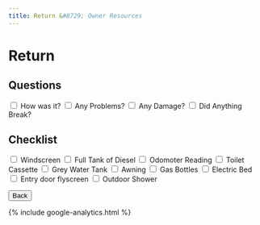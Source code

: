 ```yaml
---
title: Return &#8729; Owner Resources 
---
```


<link href="../../../styles/custom.css" rel="stylesheet" />

# Return

## Questions

<label for="q1"><input type="checkbox" id="q1" /> How was it?</label>
<label for="q2"><input type="checkbox" id="q2" /> Any Problems?</label>
<label for="q3"><input type="checkbox" id="q3" /> Any Damage?</label>
<label for="q4"><input type="checkbox" id="q4" /> Did Anything Break?</label>

## Checklist
<label for="windscreen"><input type="checkbox" id="windscreen" /> Windscreen</label>
<label for="diesel"><input type="checkbox" id="diesel" /> Full Tank of Diesel</label>
<label for="odomoter"><input type="checkbox" id="odomoter" /> Odomoter Reading</label>
<label for="toilet"> <input type="checkbox" id="toilet" /> Toilet Cassette</label>
<label for="grey-water-tank"><input type="checkbox" id="grey-water-tank" /> Grey Water Tank</label>
<label for="awning"><input type="checkbox" id="awning" /> Awning</label>
<label for="gas-bottles"><input type="checkbox" id="gas-bottles" /> Gas Bottles</label>
<label for="bed"><input type="checkbox" id="bed" /> Electric Bed</label>
<label for="flyscreen"><input type="checkbox" id="flyscreen" /> Entry door flyscreen</label>
<label for="outdoor-shower"><input type="checkbox" id="outdoor-shower" /> Outdoor Shower</label>


<a href="../"><button class="nav-button"><i class="arrow arrow-left"></i> Back</button></a>

{% include google-analytics.html %}
